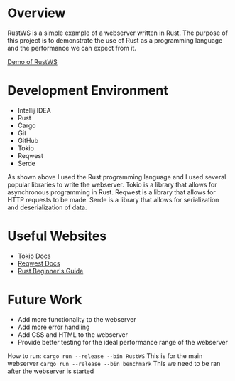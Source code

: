 # Overview

RustWS is a simple example of a webserver written in Rust. The purpose of this project is to demonstrate the use of Rust as a programming language and the performance we can expect from it.

[Demo of RustWS](https://youtu.be/Jb9dUYCJBVc)

# Development Environment
* Intellij IDEA
* Rust
* Cargo
* Git
* GitHub
* Tokio
* Reqwest
* Serde

As shown above I used the Rust programming language and I used several popular libraries to write the webserver. Tokio is a library that allows for asynchronous programming in Rust. Reqwest is a library that allows for HTTP requests to be made. Serde is a library that allows for serialization and deserialization of data.

# Useful Websites
- [Tokio Docs](https://docs.rs/tokio/latest/tokio/)
- [Reqwest Docs](https://docs.rs/reqwest/latest/reqwest/)
- [Rust Beginner's Guide](https://blog.jetbrains.com/rust/2023/02/21/learn-rust-with-jetbrains-ides/)

# Future Work
- Add more functionality to the webserver
- Add more error handling
- Add CSS and HTML to the webserver
- Provide better testing for the ideal performance range of the webserver


How to run:
`cargo run --release --bin RustWS` This is for the main webserver
`cargo run --release --bin benchmark` This we need to be ran after the webserver is started
